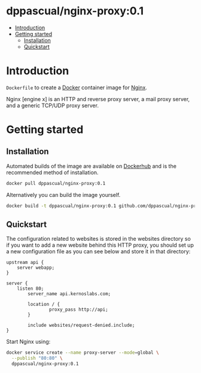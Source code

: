 # dppascual/nginx-proxy:0.1

- [Introduction](#introduction)
- [Getting started](#getting-started)
  - [Installation](#installation)
  - [Quickstart](#quickstart)

# Introduction

`Dockerfile` to create a [Docker](https://www.docker.com/) container image for [Nginx](http://nginx.org/en/).

Nginx [engine x] is an HTTP and reverse proxy server, a mail proxy server, and a generic TCP/UDP proxy server.

# Getting started

## Installation

Automated builds of the image are available on [Dockerhub](https://hub.docker.com/u/dppascual/nginx-proxy) and is the recommended method of installation.

```bash
docker pull dppascual/nginx-proxy:0.1
```

Alternatively you can build the image yourself.

```bash
docker build -t dppascual/nginx-proxy:0.1 github.com/dppascual/nginx-proxy
```

## Quickstart

The configuration related to websites is stored in the websites directory so if you want to add a new website behind this HTTP proxy, you should set up a new configuration file as you can see below and store it in that directory:

```nginx
upstream api {
    server webapp;
}

server {
    listen 80;
        server_name api.kernoslabs.com;

        location / {
                proxy_pass http://api;
        }

        include websites/request-denied.include;
}
```

Start Nginx using:

```bash
docker service create --name proxy-server --mode=global \
  --publish "80:80" \
  dppascual/nginx-proxy:0.1
```
